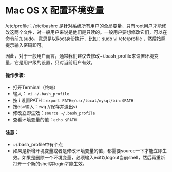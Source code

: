 # Mac OS X 配置环境变量 
/etc/profile；/etc/bashrc 是针对系统所有用户的全局变量，只有root用户才能修改这两个文件，对一般用户来说是他们是只读的。一般用户要想修改它们，可以在命令前加sudo，意思是以Root身份执行，比如：sudo vi /etc/profile  ，然后按照提示输入密码即可。

因此，对于一般用户而言，通常我们建议去修改~/.bash_profile来设置环境变量，它是用户级的设置，只对当前用户有效。
#### 操作步骤:
* 打开Terminal（终端）
* 输入：
`vi ~/.bash_profile`
* 按 i 设置PATH：`export PATH=/usr/local/mysql/bin:$PATH`
* 按esc输入：:wq    //保存并退出vi
* 修改立即生效：`source ~/.bash_profile`
* 查看环境变量的值：`echo $PATH`
#### 注意：
* ~/.bash_profile中有个点
* 如果是新增环境变量或者是修改环境变量的值，都需要source一下才能立即生效。如果是删除一个环境变量，必须输入exit以logout当前shell，然后再重新打开一个新的shell并login才能生效。
